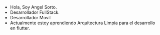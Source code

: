 - Hola, Soy Angel Sorto.
- Desarrollador FullStack.
- Desarrollador Movil
- Actualmente estoy aprendiendo Arquitectura Limpia para el desarrollo en flutter.
